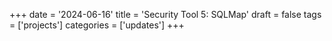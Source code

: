 +++
date = '2024-06-16'
title = 'Security Tool 5: SQLMap'
draft = false
tags = ['projects']
categories = ['updates']
+++